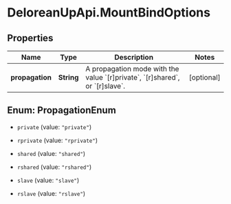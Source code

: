 # DeloreanUpApi.MountBindOptions

## Properties
Name | Type | Description | Notes
------------ | ------------- | ------------- | -------------
**propagation** | **String** | A propagation mode with the value &#x60;[r]private&#x60;, &#x60;[r]shared&#x60;, or &#x60;[r]slave&#x60;. | [optional] 


<a name="PropagationEnum"></a>
## Enum: PropagationEnum


* `private` (value: `"private"`)

* `rprivate` (value: `"rprivate"`)

* `shared` (value: `"shared"`)

* `rshared` (value: `"rshared"`)

* `slave` (value: `"slave"`)

* `rslave` (value: `"rslave"`)




